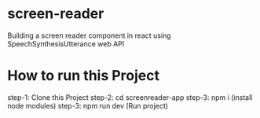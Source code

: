 # screen-reader
Building a screen reader component in react using SpeechSynthesisUtterance web API
# How to run this Project
step-1: Clone this Project
step-2: cd screenreader-app
step-3: npm i (install node modules)
step-3: npm run dev (Run project)

